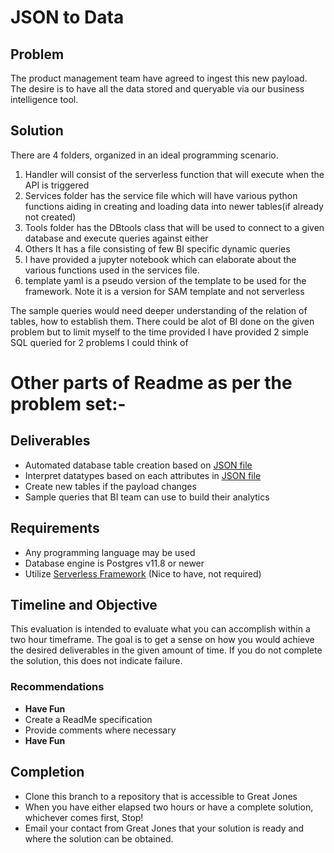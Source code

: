 # JSON to Data
## Problem
The product management team have agreed to ingest this new payload. The desire is to have all the data stored and queryable via our business intelligence tool.

## Solution
There are 4 folders, organized in an ideal programming scenario.
1. Handler will consist of the serverless function that will execute when the API is triggered
2. Services folder has the service file which will have various python functions aiding in creating and loading data into newer tables(if already not created)
3. Tools folder has the DBtools class that will be used to connect to a given database and execute queries against either
4. Others It has a file consisting of few BI specific dynamic queries
5. I have provided a jupyter notebook which can elaborate about the various functions used in the services file.
6. template yaml is a pseudo version of the template to be used for the framework. Note it is a version for SAM template and not serverless

The sample queries would need deeper understanding of the relation of tables, how to establish them.
There could be alot of BI done on the given problem but to limit myself to the time provided I have provided 2 simple SQL queried for 2 problems I could think of

# Other parts of Readme as per the problem set:-
## Deliverables
* Automated database table creation based on [JSON file](https://github.com/great-jones/json_to_data/blob/main/sample.json)
* Interpret datatypes based on each attributes in [JSON file](https://github.com/great-jones/json_to_data/blob/main/sample.json)
* Create new tables if the payload changes
* Sample queries that BI team can use to build their analytics

## Requirements
* Any programming language may be used
* Database engine is Postgres v11.8 or newer
* Utilize [Serverless Framework](https://www.serverless.com/) (Nice to have, not required)

## Timeline and Objective
This evaluation is intended to evaluate what you can accomplish within a two hour timeframe. The goal is to get a sense on how you would achieve the desired deliverables in the given amount of time. If you do not complete the solution, this does not indicate failure.
### Recommendations
* **Have Fun**
* Create a ReadMe specification
* Provide comments where necessary
* **Have Fun**

## Completion
* Clone this branch to a repository that is accessible to Great Jones
* When you have either elapsed two hours or have a complete solution, whichever comes first, Stop!
* Email your contact from Great Jones that your solution is ready and where the solution can be obtained.